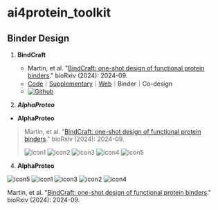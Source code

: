 # ai4protein_toolkit

## Binder Design
1. **BindCraft** 
    - Martin, et al. "[BindCraft: one-shot design of functional protein binders](https://www.biorxiv.org/content/10.1101/2024.09.30.615802)." bioRxiv (2024): 2024-09. 
     - [Code](https://github.com/martinpacesa/BindCraft)｜[Supplementary](https://www.biorxiv.org/content/10.1101/2024.09.30.615802v2.supplementary-material)｜[Web](https://bindcraft.ai/)｜Binder｜Co-design
     - [![Github](https://img.shields.io/badge/Github-gray?logo=github)](https://github.com/martinpacesa/BindCraft)

2. ***AlphaProteo***


- **AlphaProteo**

> Martin, et al. "[BindCraft: one-shot design of functional protein binders](https://www.biorxiv.org/content/10.1101/2024.09.30.615802)." bioRxiv (2024): 2024-09.
>       
> ![icon1](https://img.shields.io/badge/Github-gray?logo=github)
> ![icon2](https://img.shields.io/badge/Website-orange)
> ![icon3](https://img.shields.io/badge/post-black?logo=X)
> ![icon4](https://img.shields.io/badge/Supplementary-information-blue?logo=site)
> ![icon5](https://img.shields.io/badge/Supplementary-blue)


4. **AlphaProteo**

![icon5](https://img.shields.io/badge/Supplementary-blue) 
![icon1](https://img.shields.io/badge/Github-gray?logo=github) 
![icon3](https://img.shields.io/badge/post-black?logo=X) 
![icon2](https://img.shields.io/badge/Website-orange) 
![icon4](https://img.shields.io/badge/Supplementary-information-blue?logo=site)

Martin, et al. "[BindCraft: one-shot design of functional protein binders](https://www.biorxiv.org/content/10.1101/2024.09.30.615802)." bioRxiv (2024): 2024-09. 

